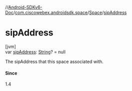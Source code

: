 //[Android-SDKv6-Doc](../../../index.md)/[com.ciscowebex.androidsdk.space](../index.md)/[Space](index.md)/[sipAddress](sip-address.md)

# sipAddress

[jvm]\
var [sipAddress](sip-address.md): [String](https://kotlinlang.org/api/latest/jvm/stdlib/kotlin/-string/index.html)? = null

The sipAddress that this space associated with.

#### Since

1.4
